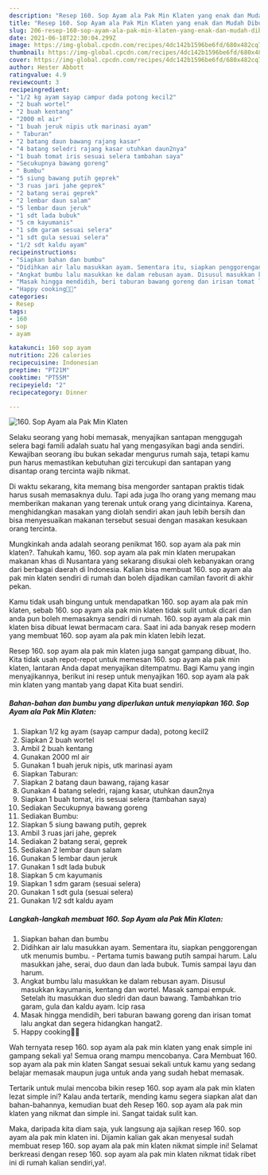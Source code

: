 ```yaml
---
description: "Resep 160. Sop Ayam ala Pak Min Klaten yang enak dan Mudah Dibuat"
title: "Resep 160. Sop Ayam ala Pak Min Klaten yang enak dan Mudah Dibuat"
slug: 206-resep-160-sop-ayam-ala-pak-min-klaten-yang-enak-dan-mudah-dibuat
date: 2021-06-18T22:30:04.299Z
image: https://img-global.cpcdn.com/recipes/4dc142b1596be6fd/680x482cq70/160-sop-ayam-ala-pak-min-klaten-foto-resep-utama.jpg
thumbnail: https://img-global.cpcdn.com/recipes/4dc142b1596be6fd/680x482cq70/160-sop-ayam-ala-pak-min-klaten-foto-resep-utama.jpg
cover: https://img-global.cpcdn.com/recipes/4dc142b1596be6fd/680x482cq70/160-sop-ayam-ala-pak-min-klaten-foto-resep-utama.jpg
author: Hester Abbott
ratingvalue: 4.9
reviewcount: 3
recipeingredient:
- "1/2 kg ayam sayap campur dada potong kecil2"
- "2 buah wortel"
- "2 buah kentang"
- "2000 ml air"
- "1 buah jeruk nipis utk marinasi ayam"
- " Taburan"
- "2 batang daun bawang rajang kasar"
- "4 batang seledri rajang kasar utuhkan daun2nya"
- "1 buah tomat iris sesuai selera tambahan saya"
- "Secukupnya bawang goreng"
- " Bumbu"
- "5 siung bawang putih geprek"
- "3 ruas jari jahe geprek"
- "2 batang serai geprek"
- "2 lembar daun salam"
- "5 lembar daun jeruk"
- "1 sdt lada bubuk"
- "5 cm kayumanis"
- "1 sdm garam sesuai selera"
- "1 sdt gula sesuai selera"
- "1/2 sdt kaldu ayam"
recipeinstructions:
- "Siapkan bahan dan bumbu"
- "Didihkan air lalu masukkan ayam. Sementara itu, siapkan penggorengan utk menumis bumbu.  Pertama tumis bawang putih sampai harum. Lalu masukkan jahe, serai, duo daun dan lada bubuk. Tumis sampai layu dan harum."
- "Angkat bumbu lalu masukkan ke dalam rebusan ayam. Disusul masukkan kayumanis, kentang dan wortel. Masak sampai empuk. Setelah itu masukkan duo sledri dan daun bawang. Tambahkan trio garam, gula dan kaldu ayam. Icip rasa"
- "Masak hingga mendidih, beri taburan bawang goreng dan irisan tomat lalu angkat dan segera hidangkan hangat2."
- "Happy cooking🥰🥰"
categories:
- Resep
tags:
- 160
- sop
- ayam

katakunci: 160 sop ayam 
nutrition: 226 calories
recipecuisine: Indonesian
preptime: "PT21M"
cooktime: "PT55M"
recipeyield: "2"
recipecategory: Dinner

---
```



![160. Sop Ayam ala Pak Min Klaten](https://img-global.cpcdn.com/recipes/4dc142b1596be6fd/680x482cq70/160-sop-ayam-ala-pak-min-klaten-foto-resep-utama.jpg)

Selaku seorang yang hobi memasak, menyajikan santapan menggugah selera bagi famili adalah suatu hal yang mengasyikan bagi anda sendiri. Kewajiban seorang ibu bukan sekadar mengurus rumah saja, tetapi kamu pun harus memastikan kebutuhan gizi tercukupi dan santapan yang disantap orang tercinta wajib nikmat.

Di waktu  sekarang, kita memang bisa mengorder santapan praktis tidak harus susah memasaknya dulu. Tapi ada juga lho orang yang memang mau memberikan makanan yang terenak untuk orang yang dicintainya. Karena, menghidangkan masakan yang diolah sendiri akan jauh lebih bersih dan bisa menyesuaikan makanan tersebut sesuai dengan masakan kesukaan orang tercinta. 



Mungkinkah anda adalah seorang penikmat 160. sop ayam ala pak min klaten?. Tahukah kamu, 160. sop ayam ala pak min klaten merupakan makanan khas di Nusantara yang sekarang disukai oleh kebanyakan orang dari berbagai daerah di Indonesia. Kalian bisa membuat 160. sop ayam ala pak min klaten sendiri di rumah dan boleh dijadikan camilan favorit di akhir pekan.

Kamu tidak usah bingung untuk mendapatkan 160. sop ayam ala pak min klaten, sebab 160. sop ayam ala pak min klaten tidak sulit untuk dicari dan anda pun boleh memasaknya sendiri di rumah. 160. sop ayam ala pak min klaten bisa dibuat lewat bermacam cara. Saat ini ada banyak resep modern yang membuat 160. sop ayam ala pak min klaten lebih lezat.

Resep 160. sop ayam ala pak min klaten juga sangat gampang dibuat, lho. Kita tidak usah repot-repot untuk memesan 160. sop ayam ala pak min klaten, lantaran Anda dapat menyajikan ditempatmu. Bagi Kamu yang ingin menyajikannya, berikut ini resep untuk menyajikan 160. sop ayam ala pak min klaten yang mantab yang dapat Kita buat sendiri.

<!--inarticleads1-->

##### Bahan-bahan dan bumbu yang diperlukan untuk menyiapkan 160. Sop Ayam ala Pak Min Klaten:

1. Siapkan 1/2 kg ayam (sayap campur dada), potong kecil2
1. Siapkan 2 buah wortel
1. Ambil 2 buah kentang
1. Gunakan 2000 ml air
1. Gunakan 1 buah jeruk nipis, utk marinasi ayam
1. Siapkan  Taburan:
1. Siapkan 2 batang daun bawang, rajang kasar
1. Gunakan 4 batang seledri, rajang kasar, utuhkan daun2nya
1. Siapkan 1 buah tomat, iris sesuai selera (tambahan saya)
1. Sediakan Secukupnya bawang goreng
1. Sediakan  Bumbu:
1. Siapkan 5 siung bawang putih, geprek
1. Ambil 3 ruas jari jahe, geprek
1. Sediakan 2 batang serai, geprek
1. Sediakan 2 lembar daun salam
1. Gunakan 5 lembar daun jeruk
1. Gunakan 1 sdt lada bubuk
1. Siapkan 5 cm kayumanis
1. Siapkan 1 sdm garam (sesuai selera)
1. Gunakan 1 sdt gula (sesuai selera)
1. Gunakan 1/2 sdt kaldu ayam




<!--inarticleads2-->

##### Langkah-langkah membuat 160. Sop Ayam ala Pak Min Klaten:

1. Siapkan bahan dan bumbu
1. Didihkan air lalu masukkan ayam. Sementara itu, siapkan penggorengan utk menumis bumbu.  - Pertama tumis bawang putih sampai harum. Lalu masukkan jahe, serai, duo daun dan lada bubuk. Tumis sampai layu dan harum.
1. Angkat bumbu lalu masukkan ke dalam rebusan ayam. Disusul masukkan kayumanis, kentang dan wortel. Masak sampai empuk. Setelah itu masukkan duo sledri dan daun bawang. Tambahkan trio garam, gula dan kaldu ayam. Icip rasa
1. Masak hingga mendidih, beri taburan bawang goreng dan irisan tomat lalu angkat dan segera hidangkan hangat2.
1. Happy cooking🥰🥰




Wah ternyata resep 160. sop ayam ala pak min klaten yang enak simple ini gampang sekali ya! Semua orang mampu mencobanya. Cara Membuat 160. sop ayam ala pak min klaten Sangat sesuai sekali untuk kamu yang sedang belajar memasak maupun juga untuk anda yang sudah hebat memasak.

Tertarik untuk mulai mencoba bikin resep 160. sop ayam ala pak min klaten lezat simple ini? Kalau anda tertarik, mending kamu segera siapkan alat dan bahan-bahannya, kemudian buat deh Resep 160. sop ayam ala pak min klaten yang nikmat dan simple ini. Sangat taidak sulit kan. 

Maka, daripada kita diam saja, yuk langsung aja sajikan resep 160. sop ayam ala pak min klaten ini. Dijamin kalian gak akan menyesal sudah membuat resep 160. sop ayam ala pak min klaten nikmat simple ini! Selamat berkreasi dengan resep 160. sop ayam ala pak min klaten nikmat tidak ribet ini di rumah kalian sendiri,ya!.

